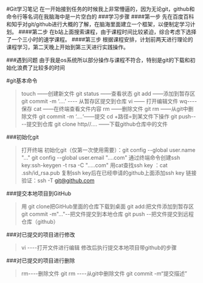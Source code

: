 #Git学习笔记
在一开始接到任务的时候我上非常懵逼的，因为无论git，github和命令行等名词在我脑海中是一片空白的
###学习步骤
####第一步
先在百度百科和知乎对git/github进行大概的了解，在脑海里面建立一个框架，以便制定学习计划。
####第二步
在b站上面搜索课程，由于课程时间比较紧迫，综合考虑下选择了一个三小时的速学课程。
####第三步
根据课程安排，计划前两天进行理论的课程学习，第二天晚上开始到第三天进行实践操作。

###遇到问题
由于我是os系统所以部分操作与课程不符合，特别是git的下载和初始化浪费了比较多的时间

#git基本命令
>touch ——创建新文件
git status ——查看状态
git add  ——添加到暂存区
git commit -m ‘....’ ---- 从暂存区提交到仓库
vi  —— 打开编辑文件
wq----保存
cat   ——在终端查看文件内容
rm  ——删除文件
git rm  ——从git中删除文件
git commit -m ‘....‘——提交
cd +路径=到某文件下操作
git push----提交到仓库 
git clone http//…. ——下载github仓库中的文件

###初始化git
>打开终端
初始化git（仅第一次使用需要）：git config --global user.name "..."
											git config --global user.email "....com"
通过终端命令创建ssh key:ssh-keygen -t rsa -C ".....com"
用cat查找ssh key ：cat .ssh/id_rsa.pub
复制ssh key后在已经申请的github上面添加ssh key
链接验证：ssh -T git@github.com

###提交本地项目到GitHub
>用 git clone把GitHub里面的仓库下载到桌面
git add:把文件添加到暂存区
git commit -m"..."--把文件提交到本地仓库
git push --把文件提交到远程仓库（github）

###对已提交的项目进行修改
>vi ----打开文件进行编辑
修改后执行提交本地项目带github的步骤

###对已提交的项目进行删除
>rm----删除文件
git rm ----从git中删除文件
git commit -m“提交描述”